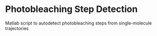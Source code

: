 Photobleaching Step Detection
=============================

Matlab script to autodetect photobleaching steps from single-molecule trajectories
